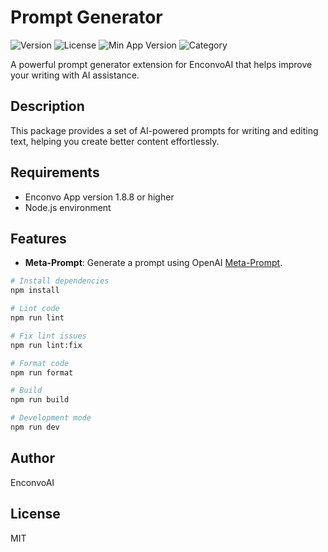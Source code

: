 # Prompt Generator

![Version](https://img.shields.io/badge/version-0.0.3-blue)
![License](https://img.shields.io/badge/license-MIT-green)
![Min App Version](https://img.shields.io/badge/min%20app%20version-1.8.8-orange)
![Category](https://img.shields.io/badge/category-Writing-yellowgreen)

A powerful prompt generator extension for EnconvoAI that helps improve your writing with AI assistance.

## Description

This package provides a set of AI-powered prompts for writing and editing text, helping you create better content effortlessly.

## Requirements

- Enconvo App version 1.8.8 or higher
- Node.js environment

## Features

- **Meta-Prompt**: Generate a prompt using OpenAI [Meta-Prompt](https://platform.openai.com/docs/guides/prompt-generation?context=text-out).

```bash
# Install dependencies
npm install

# Lint code
npm run lint

# Fix lint issues
npm run lint:fix

# Format code
npm run format

# Build
npm run build

# Development mode
npm run dev
```

## Author

EnconvoAI

## License

MIT
